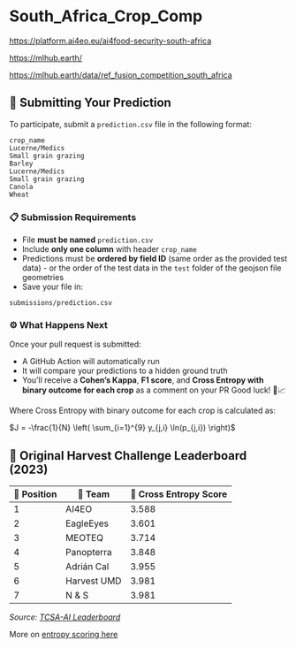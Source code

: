 # South_Africa_Crop_Comp
https://platform.ai4eo.eu/ai4food-security-south-africa

https://mlhub.earth/

https://mlhub.earth/data/ref_fusion_competition_south_africa


## 🧪 Submitting Your Prediction

To participate, submit a `prediction.csv` file in the following format:

```
crop_name
Lucerne/Medics
Small grain grazing
Barley
Lucerne/Medics
Small grain grazing
Canola
Wheat
```

 
### 📋 Submission Requirements

- File **must be named** `prediction.csv`
- Include **only one column** with header `crop_name`
- Predictions must be **ordered by field ID** (same order as the provided test data) - or the order of the test data in the `test` folder of the geojson file geometries
- Save your file in:

```
submissions/prediction.csv
```

### ⚙️ What Happens Next

Once your pull request is submitted:
- A GitHub Action will automatically run
- It will compare your predictions to a hidden ground truth
- You’ll receive a **Cohen’s Kappa**, **F1 score**, and **Cross Entropy with binary outcome for each crop** as a comment on your PR
Good luck! 🌾📈

Where Cross Entropy with binary outcome for each crop is calculated as:

$J = -\frac{1}{N} \left( \sum_{i=1}^{9} y_{j,i} \ln(p_{j,i}) \right)$


## 🌾 Original Harvest Challenge Leaderboard (2023)

| 🏅 Position | 👥 Team         | 🎯 Cross Entropy Score |
|-------------|----------------|------------------------|
| 1           | AI4EO          | 3.588                  |
| 2           | EagleEyes      | 3.601                  |
| 3           | MEOTEQ         | 3.714                  |
| 4           | Panopterra     | 3.848                  |
| 5           | Adrián Cal     | 3.955                  |
| 6           | Harvest UMD    | 3.981                  |
| 7           | N & S          | 3.981                  |

_Source: [TCSA-AI Leaderboard](https://platform.ai4eo.eu/ai4food-security-south-africa/leaderboard)_



More on [entropy scoring here](https://github.com/radiantearth/spot-the-crop-challenge)